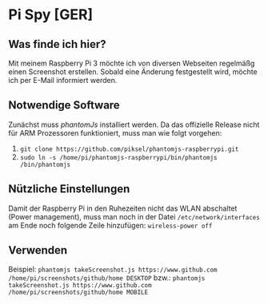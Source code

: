 # Pi Spy [GER]
## Was finde ich hier?
Mit meinem Raspberry Pi 3 möchte ich von diversen Webseiten regelmäßg einen Screenshot erstellen.
Sobald eine Änderung festgestellt wird, möchte ich per E-Mail informiert werden.

## Notwendige Software
Zunächst muss *phantomJs* installiert werden. Da das offizielle Release nicht für ARM Prozessoren 
funktioniert, muss man wie folgt vorgehen:
1. `git clone https://github.com/piksel/phantomjs-raspberrypi.git`
2. `sudo ln -s /home/pi/phantomjs-raspberrypi/bin/phantomjs /bin/phantomjs`

## Nützliche Einstellungen
Damit der Raspberry Pi in den Ruhezeiten nicht das WLAN abschaltet (Power management), muss man noch
in der Datei `/etc/network/interfaces` am Ende noch folgende Zeile hinzufügen:
```wireless-power off```


## Verwenden
Beispiel:
```phantomjs takeScreenshot.js https://www.github.com /home/pi/screenshots/github/home DESKTOP```
bzw.:
```phantomjs takeScreenshot.js https://www.github.com /home/pi/screenshots/github/home MOBILE```
